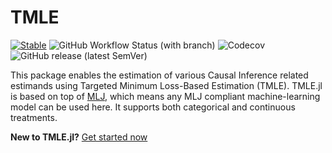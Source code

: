 # TMLE

[![Stable](https://img.shields.io/badge/docs-stable-blue.svg)](https://targene.github.io/TMLE.jl/stable/)
![GitHub Workflow Status (with branch)](https://img.shields.io/github/actions/workflow/status/TARGENE/TMLE.jl/CI.yml?branch=main)
![Codecov](https://img.shields.io/codecov/c/github/TARGENE/TMLE.jl/main)
![GitHub release (latest SemVer)](https://img.shields.io/github/v/release/TARGENE/TMLE.jl)

   This package enables the estimation of various Causal Inference related estimands using Targeted Minimum Loss-Based Estimation (TMLE). TMLE.jl is based on top of [MLJ](https://alan-turing-institute.github.io/MLJ.jl/dev/), which means any MLJ compliant machine-learning model can be used here. It supports both categorical and continuous treatments.

**New to TMLE.jl?** [Get started now](https://targene.github.io/TMLE.jl/stable/)
